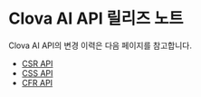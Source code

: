 # Clova AI API 릴리즈 노트
Clova AI API의 변경 이력은 다음 페이지를 참고합니다.

* [CSR API](/ReleaseNotes/CSR.md)
* [CSS API](/ReleaseNotes/CSS.md)
* [CFR API](/ReleaseNotes/CFR.md)
